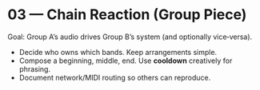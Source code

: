 # 03 — Chain Reaction (Group Piece)
Goal: Group A’s audio drives Group B’s system (and optionally vice‑versa).

- Decide who owns which bands. Keep arrangements simple.
- Compose a beginning, middle, end. Use **cooldown** creatively for phrasing.
- Document network/MIDI routing so others can reproduce.

